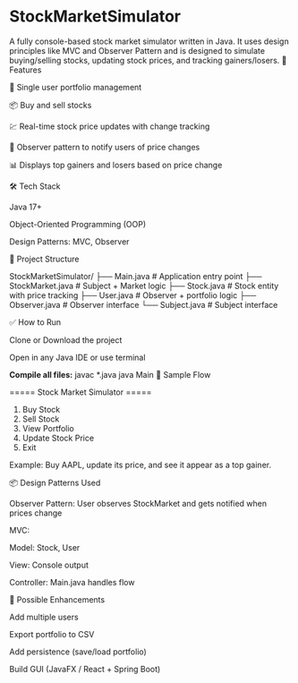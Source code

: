# StockMarketSimulator
A fully console-based stock market simulator written in Java. It uses design principles like MVC and Observer Pattern and is designed to simulate buying/selling stocks, updating stock prices, and tracking gainers/losers.
🚀 Features

👤 Single user portfolio management

📦 Buy and sell stocks

💹 Real-time stock price updates with change tracking

🔔 Observer pattern to notify users of price changes

📊 Displays top gainers and losers based on price change

🛠 Tech Stack

Java 17+

Object-Oriented Programming (OOP)

Design Patterns: MVC, Observer

📁 Project Structure

StockMarketSimulator/
├── Main.java              # Application entry point
├── StockMarket.java       # Subject + Market logic
├── Stock.java             # Stock entity with price tracking
├── User.java              # Observer + portfolio logic
├── Observer.java          # Observer interface
└── Subject.java           # Subject interface

✅ How to Run

Clone or Download the project

Open in any Java IDE or use terminal

**Compile all files:**
javac *.java
java Main
🧪 Sample Flow

===== Stock Market Simulator =====
1. Buy Stock
2. Sell Stock
3. View Portfolio
4. Update Stock Price
5. Exit

Example: Buy AAPL, update its price, and see it appear as a top gainer.

📦 Design Patterns Used

Observer Pattern: User observes StockMarket and gets notified when prices change

MVC:

Model: Stock, User

View: Console output

Controller: Main.java handles flow

🧠 Possible Enhancements

Add multiple users

Export portfolio to CSV

Add persistence (save/load portfolio)

Build GUI (JavaFX / React + Spring Boot)


